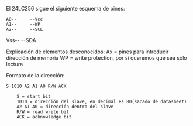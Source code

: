 El 24LC256 sigue el siguiente esquema de pines:

	A0-- 	 --Vcc
    A1--     --WP
    A2--     --SCL
   Vss--     --SDA

Explicación de elementos desconocidos:
    Ax = pines para introducir dirección de memoria
    WP = write protection, por si queremos que sea solo lectura

Formato de la dirección:

    S 1010 A2 A1 A0 R/W ACK

        S = start bit
        1010 = dirección del slave, en decimal es 80(sacado de datasheet)
        A2 A1 A0 = dirección dentro del slave
        R/W = read write bit
        ACK = acknowledge bit